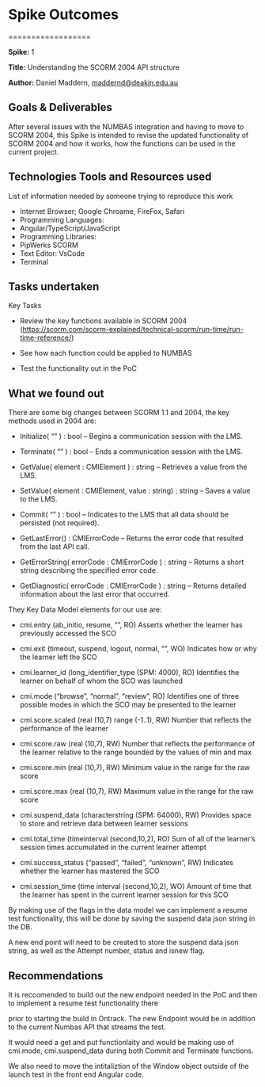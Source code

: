 # Spike Outcomes

==================

**Spike:** 1

**Title:** Understanding the SCORM 2004 API structure

**Author:** Daniel Maddern, <maddernd@deakin.edu.au>

## Goals & Deliverables

After several issues with the NUMBAS integration and having to move to SCORM 2004, this Spike is intended to revise the updated functionality of
SCORM 2004 and how it works, how the functions can be used in the current project.

## Technologies Tools and Resources used

List of information needed by someone trying to reproduce this work

- Internet Browser; Google Chroame, FireFox, Safari
- Programming Languages:
- Angular/TypeScript/JavaScript
- Programming Libraries:
- PipWerks SCORM
- Text Editor: VsCode
- Terminal

## Tasks undertaken

Key Tasks

- Review the key functions available in SCORM 2004
(<https://scorm.com/scorm-explained/technical-scorm/run-time/run-time-reference/>)

- See how each function could be applied to NUMBAS

- Test the functionality out in the PoC

## What we found out

There are some big changes between SCORM 1.1 and 2004, the key methods used in 2004 are:

- Initialize( “” ) : bool – Begins a communication session with the LMS.

- Terminate( “” ) : bool – Ends a communication session with the LMS.

- GetValue( element : CMIElement ) : string – Retrieves a value from the LMS.

- SetValue( element : CMIElement, value : string) : string – Saves a value to the LMS.

- Commit( “” ) : bool – Indicates to the LMS that all data should be persisted (not required).

- GetLastError() : CMIErrorCode – Returns the error code that resulted from the last API call.

- GetErrorString( errorCode : CMIErrorCode ) : string – Returns a short string describing
the specified error code.

- GetDiagnostic( errorCode : CMIErrorCode ) : string – Returns detailed information
about the last error that occurred.

They Key Data Model elements for our use are:

- cmi.entry (ab_initio, resume, “”, RO) Asserts whether the learner has previously accessed the SCO

- cmi.exit (timeout, suspend, logout, normal, “”, WO) Indicates how or why the learner left the SCO

- cmi.learner_id (long_identifier_type (SPM: 4000), RO) Identifies the learner on behalf of whom the SCO was launched

- cmi.mode (“browse”, “normal”, “review”, RO) Identifies one of three possible modes in which the SCO may
be presented to the learner

- cmi.score.scaled (real (10,7) range (-1..1), RW) Number that reflects the performance of the learner

- cmi.score.raw (real (10,7), RW) Number that reflects the performance of the
learner relative to the range bounded by the values of min and max

- cmi.score.min (real (10,7), RW) Minimum value in the range for the raw score

- cmi.score.max (real (10,7), RW) Maximum value in the range for the raw score

- cmi.suspend_data (characterstring (SPM: 64000), RW) Provides space to store and retrieve
data between learner sessions

- cmi.total_time (timeinterval (second,10,2), RO) Sum of all of the learner’s session times
accumulated in the current learner attempt

- cmi.success_status (“passed”, “failed”, “unknown”, RW) Indicates whether the learner has mastered the SCO

- cmi.session_time (time interval (second,10,2), WO) Amount of time that the learner has spent
in the current learner session for this SCO

By making use of the flags in the data model we can implement a resume test functionality, this will be
done by saving the suspend data json string in the DB.

A new end point will need to be created to store the suspend data json string, as well as the Attempt number,
status and isnew flag.

## Recommendations

It is reccomended to build out the new endpoint needed in the PoC and then to
implement a resume test functionality there

prior to starting the build in Ontrack. The new Endpoint would
be in addition to the current Numbas API that streams the test.

It would need a get and put functionlaity and would be making use
of cmi.mode, cmi.suspend_data during both Commit and Terminate functions.

We also need to move the intitaliztion of the Window object
outside of the launch test in the front end Angular code.
